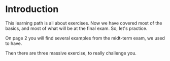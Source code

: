 # Introduction

This learning path is all about exercises. Now we have covered most of the basics, and most of what will be at the final exam. So, let's practice.

On page 2 you will find several examples from the midt-term exam, we used to have.

Then there are three massive exercise, to really challenge you.